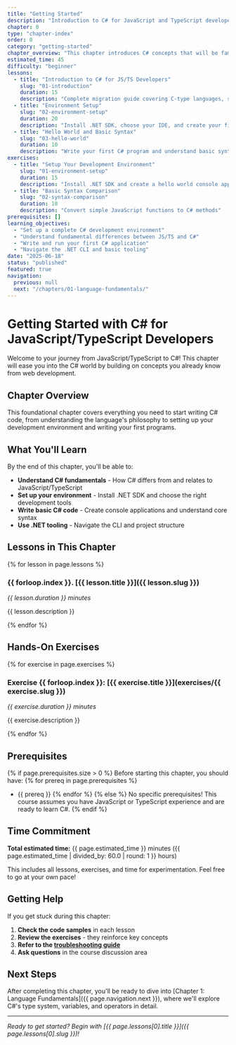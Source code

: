 ```yaml
---
title: "Getting Started"
description: "Introduction to C# for JavaScript and TypeScript developers"
chapter: 0
type: "chapter-index"
order: 0
category: "getting-started"
chapter_overview: "This chapter introduces C# concepts that will be familiar to JavaScript and TypeScript developers, setting the foundation for your migration journey."
estimated_time: 45
difficulty: "beginner"
lessons:
  - title: "Introduction to C# for JS/TS Developers"
    slug: "01-introduction"
    duration: 15
    description: "Complete migration guide covering C-type languages, syntax comparisons, and mental shifts needed"
  - title: "Environment Setup"
    slug: "02-environment-setup"
    duration: 20
    description: "Install .NET SDK, choose your IDE, and create your first C# project"
  - title: "Hello World and Basic Syntax"
    slug: "03-hello-world"
    duration: 10
    description: "Write your first C# program and understand basic syntax differences"
exercises:
  - title: "Setup Your Development Environment"
    slug: "01-environment-setup"
    duration: 15
    description: "Install .NET SDK and create a hello world console application"
  - title: "Basic Syntax Comparison"
    slug: "02-syntax-comparison"
    duration: 10
    description: "Convert simple JavaScript functions to C# methods"
prerequisites: []
learning_objectives:
  - "Set up a complete C# development environment"
  - "Understand fundamental differences between JS/TS and C#"
  - "Write and run your first C# application"
  - "Navigate the .NET CLI and basic tooling"
date: "2025-06-18"
status: "published"
featured: true
navigation:
  previous: null
  next: "/chapters/01-language-fundamentals/"
---
```


# Getting Started with C# for JavaScript/TypeScript Developers

Welcome to your journey from JavaScript/TypeScript to C#! This chapter will ease you into the C# world by building on concepts you already know from web development.

## Chapter Overview

This foundational chapter covers everything you need to start writing C# code, from understanding the language's philosophy to setting up your development environment and writing your first programs.

## What You'll Learn

By the end of this chapter, you'll be able to:

- **Understand C# fundamentals** - How C# differs from and relates to JavaScript/TypeScript
- **Set up your environment** - Install .NET SDK and choose the right development tools
- **Write basic C# code** - Create console applications and understand core syntax
- **Use .NET tooling** - Navigate the CLI and project structure

## Lessons in This Chapter

{% for lesson in page.lessons %}

### {{ forloop.index }}. [{{ lesson.title }}]({{ lesson.slug }})

_{{ lesson.duration }} minutes_

{{ lesson.description }}

{% endfor %}

## Hands-On Exercises

{% for exercise in page.exercises %}

### Exercise {{ forloop.index }}: [{{ exercise.title }}](exercises/{{ exercise.slug }})

_{{ exercise.duration }} minutes_

{{ exercise.description }}

{% endfor %}

## Prerequisites

{% if page.prerequisites.size > 0 %}
Before starting this chapter, you should have:
{% for prereq in page.prerequisites %}

- {{ prereq }}
  {% endfor %}
  {% else %}
  No specific prerequisites! This course assumes you have JavaScript or TypeScript experience and are ready to learn C#.
  {% endif %}

## Time Commitment

**Total estimated time:** {{ page.estimated_time }} minutes ({{ page.estimated_time | divided_by: 60.0 | round: 1 }} hours)

This includes all lessons, exercises, and time for experimentation. Feel free to go at your own pace!

## Getting Help

If you get stuck during this chapter:

1. **Check the code samples** in each lesson
2. **Review the exercises** - they reinforce key concepts
3. **Refer to the [troubleshooting guide](../resources/troubleshooting)**
4. **Ask questions** in the course discussion area

## Next Steps

After completing this chapter, you'll be ready to dive into [Chapter 1: Language Fundamentals]({{ page.navigation.next }}), where we'll explore C#'s type system, variables, and operators in detail.

---

_Ready to get started? Begin with [{{ page.lessons[0].title }}]({{ page.lessons[0].slug }})!_
